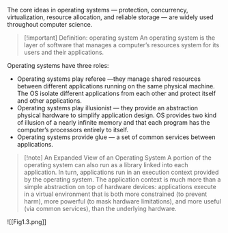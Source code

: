 The core ideas in operating systems — protection, concurrency, virtualization, resource allocation, and reliable storage — are widely used throughout computer science.

> [!important] Definition: operating system 
> An operating system is the layer of software that manages a computer’s resources system for its users and their applications.

Operating systems have three roles:
- Operating systems play referee —they manage shared resources between different applications running on the same physical machine. The OS isolate different applications from each other and protect itself and other applications.
- Operating systems play illusionist — they provide an abstraction physical hardware to simplify application design. OS provides two kind of illusion of a nearly infinite memory and that each program has the computer’s processors entirely to itself.
- Operating systems provide glue — a set of common services between applications.

> [!note] An Expanded View of an Operating System
> A portion of the operating system can also run as a library linked into each application. In turn, applications run in an execution context provided by the operating system. The application context is much more than a simple abstraction on top of hardware devices: applications execute in a virtual environment that is both more constrained (to prevent harm), more powerful (to mask hardware limitations), and more useful (via common services), than the underlying hardware.

![[Fig1.3.png]]